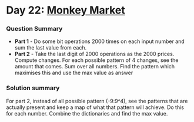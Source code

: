 # Day 22: [Monkey Market](https://adventofcode.com/2024/day/22)

### Question Summary
- **Part 1** - Do some bit operations 2000 times on each input number and sum the last value from each. 
- **Part 2** - Take the last digit of 2000 operations as the 2000 prices.
  Compute changes. For each possible pattern of 4 changes, see the amount that
  comes. Sum over all numbers. Find the pattern which maximises this and use
  the max value as answer

### Solution summary 

For part 2, instead of all possible pattern (-9:9^4), see the patterns that are actually present and keep a map of what that pattern will achieve. 
Do this for each number. Combine the dictionaries and find the max value. 




